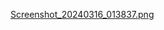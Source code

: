 [Screenshot_20240316_013837.png](https://github.com/tarekahmedchowdhury2003/Shadow-CardView/blob/master/Screenshot_20240316_013837.png?raw=true)
